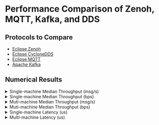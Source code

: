 # Performance Comparison of Zenoh, MQTT, Kafka, and DDS

## Protocols to Compare

- [Eclipse Zenoh](./zenoh)
- [Eclipse CycloneDDS](./cyclonedds)
- [Eclipse MQTT](./mqtt)
- [Apache Kafka](./kafka)

## Numerical Results

<details>
  <summary>Single-machine Median Throughput (msg/s)</summary>

| Payload size   | CycloneDDS   | Kafka   | MQTT   | Zenoh P2P   | Zenoh brokered   |
|:---------------|:-------------|:--------|:-------|:------------|:-----------------|
| 8 B            | 2.3 M        | 63.5 K  | 34.3 K | 4.3 M       | 3.0 M            |
| 16 B           | 2.5 M        | 63.9 K  | 34.2 K | 4.2 M       | 2.9 M            |
| 32 B           | 2.3 M        | 62.5 K  | 34.1 K | 4.2 M       | 2.9 M            |
| 64 B           | 2.1 M        | 62.5 K  | 35.1 K | 4.1 M       | 2.8 M            |
| 128 B          | 1.9 M        | 61.8 K  | 34.9 K | 3.9 M       | 2.6 M            |
| 256 B          | 1.8 M        | 59.3 K  | 33.9 K | 3.8 M       | 2.4 M            |
| 512 B          | 1.5 M        | 59.6 K  | 34.0 K | 3.5 M       | 2.1 M            |
| 1 KB           | 1.3 M        | 57.4 K  | 38.0 K | 3.1 M       | 1.7 M            |
| 2 KB           | 895.5 K      | 56.2 K  | 37.7 K | 2.5 M       | 1.4 M            |
| 4 KB           | 553.2 K      | 47.5 K  | 38.1 K | 1.8 M       | 844.2 K          |
| 8 KB           | 246.3 K      | 40.8 K  | 36.3 K | 1.0 M       | 557.7 K          |
| 16 KB          | 127.2 K      | 32.6 K  | 36.7 K | 449.6 K     | 276.4 K          |
| 32 KB          | 88.3 K       | 18.6 K  | 33.1 K | 190.6 K     | 131.0 K          |
| 64 KB          | 48.0 K       | 6.9 K   | 434.5  | 83.5 K      | 64.3 K           |
| 128 KB         | 22.7 K       | 3.4 K   | 167.0  | 46.8 K      | 37.7 K           |
| 256 KB         | 12.3 K       | 1.7 K   | 162.0  | 24.3 K      | 19.0 K           |
| 512 KB         | 5.6 K        | 826.0   | 153.0  | 12.3 K      | 8.6 K            |
| 1 MB           | 2.1 K        | N/A     | 72.5   | 6.4 K       | 4.0 K            |
| 2 MB           | 1.2 K        | N/A     | 42.0   | 3.3 K       | 1.9 K            |
| 4 MB           | 606.0        | N/A     | 23.5   | 1.5 K       | 890.0            |
| 8 MB           | 294.0        | N/A     | 8.0    | 677.0       | 362.0            |
| 16 MB          | 131.0        | N/A     | 4.0    | 364.0       | 174.0            |
| 32 MB          | 34.0         | N/A     | 2.5    | 226.0       | 92.0             |
| 64 MB          | 17.0         | N/A     | 1.0    | 97.0        | 50.0             |
| 128 MB         | 11.0         | N/A     | 0.3    | 42.0        | 22.0             |
| 256 MB         | 6.0          | N/A     | N/A    | 21.0        | 11.0             |
| 512 MB         | 3.0          | N/A     | N/A    | 13.0        | 6.0              |

</details>

<details>
  <summary>Single-machine Median Throughput (bps)</summary>

| Payload size   | CycloneDDS   | Kafka   | MQTT    | Zenoh P2P   | Zenoh brokered   |
|:---------------|:-------------|:--------|:--------|:------------|:-----------------|
| 8 B            | 147.0 M      | 4.1 M   | 2.2 M   | 274.0 M     | 189.9 M          |
| 16 B           | 318.7 M      | 8.2 M   | 4.4 M   | 537.5 M     | 374.4 M          |
| 32 B           | 597.6 M      | 16.0 M  | 8.7 M   | 1.1 G       | 735.3 M          |
| 64 B           | 1.1 G        | 32.0 M  | 18.0 M  | 2.1 G       | 1.4 G            |
| 128 B          | 1.9 G        | 63.3 M  | 35.7 M  | 4.0 G       | 2.7 G            |
| 256 B          | 3.6 G        | 121.5 M | 69.4 M  | 7.8 G       | 4.9 G            |
| 512 B          | 6.3 G        | 244.2 M | 139.4 M | 14.5 G      | 8.7 G            |
| 1 KB           | 10.3 G       | 470.5 M | 311.4 M | 25.2 G      | 14.3 G           |
| 2 KB           | 14.7 G       | 921.4 M | 617.7 M | 40.6 G      | 23.1 G           |
| 4 KB           | 18.1 G       | 1.6 G   | 1.2 G   | 59.9 G      | 27.7 G           |
| 8 KB           | 16.1 G       | 2.7 G   | 2.4 G   | 67.1 G      | 36.5 G           |
| 16 KB          | 16.7 G       | 4.3 G   | 4.8 G   | 58.9 G      | 36.2 G           |
| 32 KB          | 23.2 G       | 4.9 G   | 8.7 G   | 50.0 G      | 34.4 G           |
| 64 KB          | 25.2 G       | 3.6 G   | 227.8 M | 43.8 G      | 33.7 G           |
| 128 KB         | 23.8 G       | 3.5 G   | 175.1 M | 49.1 G      | 39.5 G           |
| 256 KB         | 25.8 G       | 3.5 G   | 339.7 M | 51.0 G      | 39.8 G           |
| 512 KB         | 23.6 G       | 3.5 G   | 641.7 M | 51.5 G      | 35.9 G           |
| 1 MB           | 17.9 G       | N/A     | 608.1 M | 53.7 G      | 33.2 G           |
| 2 MB           | 20.2 G       | N/A     | 704.6 M | 55.1 G      | 31.4 G           |
| 4 MB           | 20.3 G       | N/A     | 788.5 M | 49.2 G      | 29.9 G           |
| 8 MB           | 19.7 G       | N/A     | 536.9 M | 45.4 G      | 24.3 G           |
| 16 MB          | 17.6 G       | N/A     | 536.9 M | 48.9 G      | 23.4 G           |
| 32 MB          | 9.1 G        | N/A     | 671.1 M | 60.7 G      | 24.7 G           |
| 64 MB          | 9.1 G        | N/A     | 536.9 M | 52.1 G      | 26.8 G           |
| 128 MB         | 11.8 G       | N/A     | 357.6 M | 45.1 G      | 23.6 G           |
| 256 MB         | 12.9 G       | N/A     | N/A     | 45.1 G      | 23.6 G           |
| 512 MB         | 12.9 G       | N/A     | N/A     | 55.8 G      | 25.8 G           |
</details>


<details>
  <summary>Muti-machine Median Throughput (msg/s)</summary>

| Payload size   | CycloneDDS   | Kafka   | MQTT   | Zenoh P2P   | Zenoh brokered   |
|:---------------|:-------------|:--------|:-------|:------------|:-----------------|
| 8 B            | 2.1 M        | 73.2 K  | 32.4 K | 4.1 M       | 3.0 M            |
| 16 B           | 2.1 M        | 70.9 K  | 34.5 K | 4.2 M       | 2.9 M            |
| 32 B           | 2.1 M        | 74.9 K  | 33.3 K | 4.0 M       | 2.9 M            |
| 64 B           | 1.8 M        | 73.5 K  | 34.3 K | 3.8 M       | 2.8 M            |
| 128 B          | 1.6 M        | 71.9 K  | 34.4 K | 3.8 M       | 2.5 M            |
| 256 B          | 1.4 M        | 72.8 K  | 35.1 K | 3.5 M       | 2.3 M            |
| 512 B          | 1.1 M        | 66.7 K  | 33.2 K | 3.1 M       | 2.0 M            |
| 1 KB           | 857.4 K      | 63.2 K  | 34.0 K | 2.5 M       | 1.3 M            |
| 2 KB           | 581.4 K      | 60.8 K  | 36.5 K | 1.7 M       | 1.1 M            |
| 4 KB           | 339.2 K      | 52.0 K  | 35.9 K | 1.1 M       | 745.5 K          |
| 8 KB           | 193.2 K      | 46.2 K  | 34.0 K | 461.2 K     | 399.4 K          |
| 16 KB          | 102.1 K      | 34.4 K  | 35.4 K | 350.4 K     | 206.3 K          |
| 32 KB          | 53.2 K       | 19.0 K  | 32.7 K | 153.0 K     | 91.7 K           |
| 64 KB          | 27.4 K       | 7.2 K   | 318.9  | 79.9 K      | 51.8 K           |
| 128 KB         | 12.8 K       | 3.7 K   | 73.0   | 42.5 K      | 32.8 K           |
| 256 KB         | 6.8 K        | 1.8 K   | 10.0   | 22.9 K      | 16.1 K           |
| 512 KB         | 3.4 K        | 917.5   | 4.5    | 11.6 K      | 7.0 K            |
| 1 MB           | 1.4 K        | N/A     | 2.5    | 6.0 K       | 3.6 K            |
| 2 MB           | 750.0        | N/A     | 2.0    | 2.2 K       | 1.9 K            |
| 4 MB           | 375.0        | N/A     | 1.0    | 925.0       | 919.0            |
| 8 MB           | 192.0        | N/A     | N/A    | 713.0       | 405.0            |
| 16 MB          | 93.0         | N/A     | 1.0    | 276.0       | 193.0            |
| 32 MB          | 27.0         | N/A     | 0.5    | 140.0       | 79.0             |
| 64 MB          | 14.0         | N/A     | N/A    | 68.0        | 36.0             |
| 128 MB         | 9.0          | N/A     | N/A    | 36.0        | 18.0             |
| 256 MB         | 5.0          | N/A     | N/A    | 17.0        | 8.0              |
| 512 MB         | 2.0          | N/A     | N/A    | 9.0         | 4.0              |

</details>


<details>
  <summary>Muti-machine Median Throughput (bps)</summary>

| Payload size   | CycloneDDS   | Kafka   | MQTT    | Zenoh P2P   | Zenoh brokered   |
|:---------------|:-------------|:--------|:--------|:------------|:-----------------|
| 8 B            | 136.6 M      | 4.7 M   | 2.1 M   | 264.4 M     | 192.3 M          |
| 16 B           | 267.7 M      | 9.1 M   | 4.4 M   | 541.4 M     | 375.0 M          |
| 32 B           | 527.8 M      | 19.2 M  | 8.5 M   | 1.0 G       | 734.0 M          |
| 64 B           | 937.9 M      | 37.6 M  | 17.5 M  | 2.0 G       | 1.4 G            |
| 128 B          | 1.6 G        | 73.6 M  | 35.3 M  | 3.9 G       | 2.6 G            |
| 256 B          | 2.9 G        | 149.2 M | 71.9 M  | 7.2 G       | 4.8 G            |
| 512 B          | 4.6 G        | 273.3 M | 136.0 M | 12.5 G      | 8.3 G            |
| 1 KB           | 7.0 G        | 517.6 M | 278.8 M | 20.1 G      | 10.9 G           |
| 2 KB           | 9.5 G        | 995.6 M | 598.1 M | 28.0 G      | 18.0 G           |
| 4 KB           | 11.1 G       | 1.7 G   | 1.2 G   | 36.9 G      | 24.4 G           |
| 8 KB           | 12.7 G       | 3.0 G   | 2.2 G   | 30.2 G      | 26.2 G           |
| 16 KB          | 13.4 G       | 4.5 G   | 4.6 G   | 45.9 G      | 27.0 G           |
| 32 KB          | 13.9 G       | 5.0 G   | 8.6 G   | 40.1 G      | 24.0 G           |
| 64 KB          | 14.4 G       | 3.8 G   | 167.2 M | 41.9 G      | 27.1 G           |
| 128 KB         | 13.4 G       | 3.9 G   | 76.5 M  | 44.5 G      | 34.4 G           |
| 256 KB         | 14.2 G       | 3.7 G   | 21.0 M  | 48.0 G      | 33.7 G           |
| 512 KB         | 14.3 G       | 3.8 G   | 18.9 M  | 48.8 G      | 29.6 G           |
| 1 MB           | 12.0 G       | N/A     | 21.0 M  | 50.7 G      | 29.9 G           |
| 2 MB           | 12.6 G       | N/A     | 33.6 M  | 37.2 G      | 31.5 G           |
| 4 MB           | 12.6 G       | N/A     | 33.6 M  | 31.0 G      | 30.8 G           |
| 8 MB           | 12.9 G       | N/A     | N/A     | 47.8 G      | 27.2 G           |
| 16 MB          | 12.5 G       | N/A     | 134.2 M | 37.0 G      | 25.9 G           |
| 32 MB          | 7.2 G        | N/A     | 134.2 M | 37.6 G      | 21.2 G           |
| 64 MB          | 7.5 G        | N/A     | N/A     | 36.5 G      | 19.3 G           |
| 128 MB         | 9.7 G        | N/A     | N/A     | 38.7 G      | 19.3 G           |
| 256 MB         | 10.7 G       | N/A     | N/A     | 36.5 G      | 17.2 G           |
| 512 MB         | 8.6 G        | N/A     | N/A     | 38.7 G      | 17.2 G           |

</details>


<details>
  <summary>Single-machine Latency (us)</summary>

| Protocol             |   5th Percentile |   Median |   95th Percentile |
|:---------------------|-----------------:|---------:|------------------:|
| Ping                 |              0.5 |      1.0 |               1.0 |
| Zenoh-pico P2P (UDP) |              4.0 |      5.0 |               6.0 |
| CycloneDDS           |              7.0 |      8.0 |               8.0 |
| Zenoh P2P            |             10.0 |     10.0 |              10.0 |
| Zenoh brokered       |             20.0 |     21.0 |              24.0 |
| MQTT                 |             24.0 |     27.0 |              30.0 |
| Kafka                |             60.0 |     70.0 |              87.0 |

</details>

<details>
  <summary>Multi-machine Latency (us)</summary>

| Protocol             |   5th Percentile |   Median |   95th Percentile |
|:---------------------|-----------------:|---------:|------------------:|
| Ping                 |              6.0 |      6.5 |               7.5 |
| Zenoh-pico P2P (UDP) |             11.0 |     12.5 |              14.5 |
| Zenoh P2P            |             15.0 |     16.0 |              17.0 |
| CycloneDDS           |             29.0 |     37.0 |              47.0 |
| Zenoh brokered       |             37.0 |     41.0 |              44.0 |
| MQTT                 |             42.0 |     45.0 |              47.0 |
| Kafka                |             70.0 |     81.0 |             114.0 |

</details>
